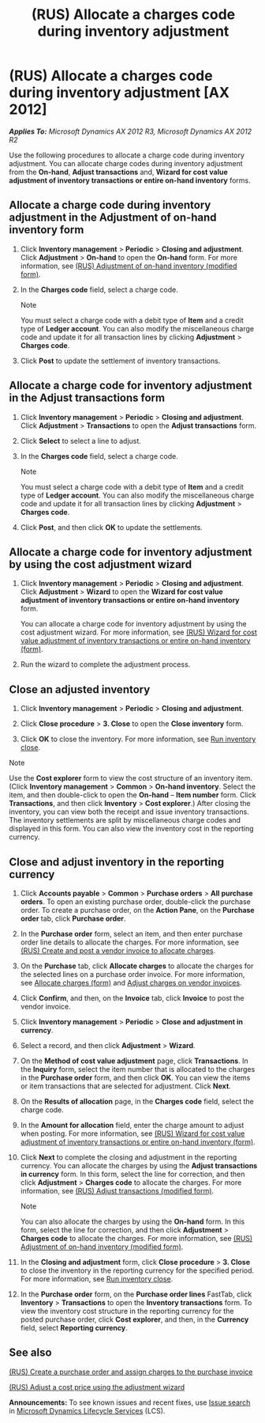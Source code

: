 ﻿---
title: (RUS) Allocate a charges code during inventory adjustment
TOCTitle: (RUS) Allocate a charges code during inventory adjustment
ms:assetid: 2c0aa624-43fd-4336-bd3a-e7ff8be05f53
ms:mtpsurl: https://technet.microsoft.com/en-us/library/JJ923269(v=AX.60)
ms:contentKeyID: 52075361
ms.date: 04/18/2014
mtps_version: v=AX.60
---

# (RUS) Allocate a charges code during inventory adjustment [AX 2012]


_**Applies To:** Microsoft Dynamics AX 2012 R3, Microsoft Dynamics AX 2012 R2_

Use the following procedures to allocate a charge code during inventory adjustment. You can allocate charge codes during inventory adjustment from the **On-hand**, **Adjust transactions** and, **Wizard for cost value adjustment of inventory transactions or entire on-hand inventory** forms.

## Allocate a charge code during inventory adjustment in the Adjustment of on-hand inventory form

1.  Click **Inventory management** \> **Periodic** \> **Closing and adjustment**. Click **Adjustment** \> **On-hand** to open the **On-hand** form. For more information, see [(RUS) Adjustment of on-hand inventory (modified form)](https://technet.microsoft.com/en-us/library/jj923554\(v=ax.60\)).

2.  In the **Charges code** field, select a charge code.
    

    > [!NOTE]
    > <P>You must select a charge code with a debit type of <STRONG>Item</STRONG> and a credit type of <STRONG>Ledger account</STRONG>. You can also modify the miscellaneous charge code and update it for all transaction lines by clicking <STRONG>Adjustment</STRONG> &gt; <STRONG>Charges code</STRONG>.</P>



3.  Click **Post** to update the settlement of inventory transactions.

## Allocate a charge code for inventory adjustment in the Adjust transactions form

1.  Click **Inventory management** \> **Periodic** \> **Closing and adjustment**. Click **Adjustment** \> **Transactions** to open the **Adjust transactions** form.

2.  Click **Select** to select a line to adjust.

3.  In the **Charges code** field, select a charge code.
    

    > [!NOTE]
    > <P>You must select a charge code with a debit type of <STRONG>Item</STRONG> and a credit type of <STRONG>Ledger account</STRONG>. You can also modify the miscellaneous charge code and update it for all transaction lines by clicking <STRONG>Adjustment</STRONG> &gt; <STRONG>Charges code</STRONG>.</P>



4.  Click **Post**, and then click **OK** to update the settlements.

## Allocate a charge code for inventory adjustment by using the cost adjustment wizard

1.  Click **Inventory management** \> **Periodic** \> **Closing and adjustment**. Click **Adjustment** \> **Wizard** to open the **Wizard for cost value adjustment of inventory transactions or entire on-hand inventory** form.
    
    You can allocate a charge code for inventory adjustment by using the cost adjustment wizard. For more information, see [(RUS) Wizard for cost value adjustment of inventory transactions or entire on-hand inventory (form)](https://technet.microsoft.com/en-us/library/jj733512\(v=ax.60\)).

2.  Run the wizard to complete the adjustment process.

## Close an adjusted inventory

1.  Click **Inventory management** \> **Periodic** \> **Closing and adjustment**.

2.  Click **Close procedure** \> **3. Close** to open the **Close inventory** form.

3.  Click **OK** to close the inventory. For more information, see [Run inventory close](run-inventory-close.md).


> [!NOTE]
> <P>Use the <STRONG>Cost explorer</STRONG> form to view the cost structure of an inventory item. (Click <STRONG>Inventory management</STRONG> &gt; <STRONG>Common</STRONG> &gt; <STRONG>On-hand inventory</STRONG>. Select the item, and then double-click to open the <STRONG>On-hand</STRONG> – <STRONG>Item number</STRONG> form. Click <STRONG>Transactions</STRONG>, and then click <STRONG>Inventory</STRONG> &gt; <STRONG>Cost explorer</STRONG>.) After closing the inventory, you can view both the receipt and issue inventory transactions. The inventory settlements are split by miscellaneous charge codes and displayed in this form. You can also view the inventory cost in the reporting currency.</P>



## Close and adjust inventory in the reporting currency

1.  Click **Accounts payable** \> **Common** \> **Purchase orders** \> **All purchase orders**. To open an existing purchase order, double-click the purchase order. To create a purchase order, on the **Action Pane**, on the **Purchase order** tab, click **Purchase order**.

2.  In the **Purchase order** form, select an item, and then enter purchase order line details to allocate the charges. For more information, see [(RUS) Create and post a vendor invoice to allocate charges](rus-create-and-post-a-vendor-invoice-to-allocate-charges.md).

3.  On the **Purchase** tab, click **Allocate charges** to allocate the charges for the selected lines on a purchase order invoice. For more information, see [Allocate charges (form)](https://technet.microsoft.com/en-us/library/hh697725\(v=ax.60\)) and [Adjust charges on vendor invoices](adjust-charges-on-vendor-invoices.md).

4.  Click **Confirm**, and then, on the **Invoice** tab, click **Invoice** to post the vendor invoice.

5.  Click **Inventory management** \> **Periodic** \> **Close and adjustment in currency**.

6.  Select a record, and then click **Adjustment** \> **Wizard**.

7.  On the **Method of cost value adjustment** page, click **Transactions**. In the **Inquiry** form, select the item number that is allocated to the charges in the **Purchase order** form, and then click **OK**. You can view the items or item transactions that are selected for adjustment. Click **Next**.

8.  On the **Results of allocation** page, in the **Charges code** field, select the charge code.

9.  In the **Amount for allocation** field, enter the charge amount to adjust when posting. For more information, see [(RUS) Wizard for cost value adjustment of inventory transactions or entire on-hand inventory (form)](https://technet.microsoft.com/en-us/library/jj733512\(v=ax.60\)).

10. Click **Next** to complete the closing and adjustment in the reporting currency. You can allocate the charges by using the **Adjust transactions in currency** form. In this form, select the line for correction, and then click **Adjustment** \> **Charges code** to allocate the charges. For more information, see [(RUS) Adjust transactions (modified form)](https://technet.microsoft.com/en-us/library/jj923588\(v=ax.60\)).
    

    > [!NOTE]
    > <P>You can also allocate the charges by using the <STRONG>On-hand</STRONG> form. In this form, select the line for correction, and then click <STRONG>Adjustment</STRONG> &gt; <STRONG>Charges code</STRONG> to allocate the charges. For more information, see <A href="https://technet.microsoft.com/en-us/library/jj923554(v=ax.60)">(RUS) Adjustment of on-hand inventory (modified form)</A>.</P>



11. In the **Closing and adjustment** form, click **Close procedure** \> **3. Close** to close the inventory in the reporting currency for the specified period. For more information, see [Run inventory close](run-inventory-close.md).

12. In the **Purchase order** form, on the **Purchase order lines** FastTab, click **Inventory** \> **Transactions** to open the **Inventory transactions** form. To view the inventory cost structure in the reporting currency for the posted purchase order, click **Cost explorer**, and then, in the **Currency** field, select **Reporting currency**.

## See also

[(RUS) Create a purchase order and assign charges to the purchase invoice](rus-create-a-purchase-order-and-assign-charges-to-the-purchase-invoice.md)

[(RUS) Adjust a cost price using the adjustment wizard](rus-adjust-a-cost-price-using-the-adjustment-wizard.md)

  
**Announcements:** To see known issues and recent fixes, use [Issue search](http://go.microsoft.com/fwlink/?linkid=389258) in [Microsoft Dynamics Lifecycle Services](http://go.microsoft.com/fwlink/?linkid=306505) (LCS).

